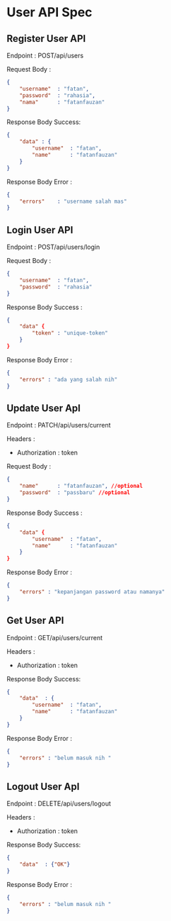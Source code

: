 #  User API Spec

## Register User API
Endpoint : POST/api/users

Request Body :

```json
{
    "username"  : "fatan",
    "password"  : "rahasia",
    "nama"      : "fatanfauzan"
}
```

Response Body Success:

```json
{
    "data" : {
        "username"  : "fatan",
        "name"      : "fatanfauzan"
    }
}
```

Response Body Error :
```json
{
    "errors"    : "username salah mas"
}
```

## Login User API

Endpoint : POST/api/users/login

Request Body :
```json
{
    "username"  : "fatan",
    "password"  : "rahasia"
}
```

Response Body Success :
```json
{
    "data" {
        "token" : "unique-token"
    }
}
```

Response Body Error :

```json
{
    "errors" : "ada yang salah nih"
}
```
## Update User ApI

Endpoint : PATCH/api/users/current

Headers :
- Authorization : token

Request Body :
```json
{
    "name"      : "fatanfauzan", //optional
    "password"  : "passbaru" //optional
}
```

Response Body Success :
```json
{
    "data" {
        "username"  : "fatan",
        "name"      : "fatanfauzan"
    }
}
```

Response Body Error :

```json
{
    "errors" : "kepanjangan password atau namanya"
}
```
## Get User API
Endpoint : GET/api/users/current

Headers :
- Authorization : token

Response Body Success:
```json
{
    "data"  : {
        "username"  : "fatan",
        "name"      : "fatanfauzan"
    }
}
```

Response Body Error :

```json
{
    "errors" : "belum masuk nih "
}
```
## Logout User ApI

Endpoint : DELETE/api/users/logout

Headers :
- Authorization : token

Response Body Success:
```json
{
    "data"  : {"OK"}
}
```

Response Body Error :

```json
{
    "errors" : "belum masuk nih "
}
```